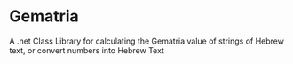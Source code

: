 Gematria
========

A .net Class Library for calculating the Gematria value of strings of Hebrew text, or convert numbers into Hebrew Text